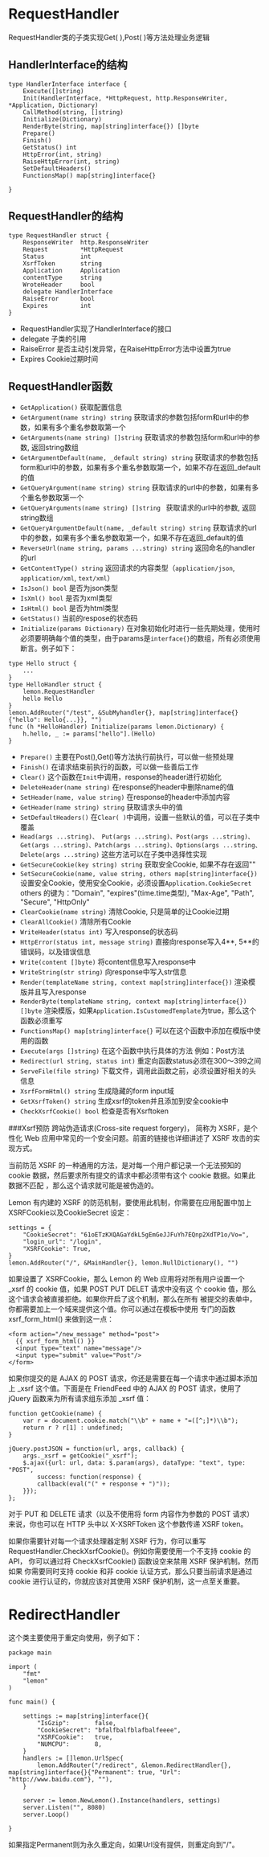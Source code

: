 # RequestHandler
RequestHandler类的子类实现Get( ),Post( )等方法处理业务逻辑

## HandlerInterface的结构
```
type HandlerInterface interface {
	Execute([]string)
	Init(HandlerInterface, *HttpRequest, http.ResponseWriter, *Application, Dictionary)
	CallMethod(string, []string)
	Initialize(Dictionary)
	RenderByte(string, map[string]interface{}) []byte
	Prepare()
	Finish()
	GetStatus() int
	HttpError(int, string)
	RaiseHttpError(int, string)
	SetDefaultHeaders()
	FunctionsMap() map[string]interface{}

}
```

## RequestHandler的结构
```
type RequestHandler struct {
	ResponseWriter  http.ResponseWriter
	Request         *HttpRequest
	Status          int
	XsrfToken       string
	Application     Application
	contentType     string
	WroteHeader     bool
	delegate HandlerInterface
	RaiseError      bool
	Expires         int
}
```
* RequestHandler实现了HandlerInterface的接口
*  delegate 子类的引用
*  RaiseError 是否主动引发异常，在RaiseHttpError方法中设置为true
* Expires Cookie过期时间

## RequestHandler函数

*  ``GetApplication()``
	获取配置信息
*  ``GetArgument(name string) string``
	获取请求的参数包括form和url中的参数，如果有多个重名参数取第一个
*  ``GetArguments(name string) []string``
	获取请求的参数包括form和url中的参数, 返回string数组
*  ``GetArgumentDefault(name, _default string) string``
	获取请求的参数包括form和url中的参数，如果有多个重名参数取第一个，如果不存在返回_default的值
*  ``GetQueryArgument(name string) string``
	获取请求的url中的参数，如果有多个重名参数取第一个
*  ``GetQueryArguments(name string) []string ``
	获取请求的url中的参数, 返回string数组
*  ``GetQueryArgumentDefault(name, _default string) string`` 
	获取请求的url中的参数，如果有多个重名参数取第一个，如果不存在返回_default的值
*  ``ReverseUrl(name string, params ...string) string``
	返回命名的handler的url
*  ``GetContentType() string``
	返回请求的内容类型（``application/json``, ``application/xml``, ``text/xml``）
*  ``IsJson() bool``
	是否为json类型
*  ``IsXml() bool``
	是否为xml类型
*  ``IsHtml() bool``
	 是否为html类型
*   ``GetStatus()``
	当前的respose的状态码
*  ``Initialize(params Dictionary)``
	在对象初始化时进行一些先期处理，使用时必须要明确每个值的类型，由于params是``interface{}``的数组，所有必须使用断言。例子如下：
```
type Hello struct {
	...
}
type HelloHandler struct {
	lemon.RequestHandler
	hello Hello
}
lemon.AddRouter("/test", &SubMyhandler{}, map[string]interface{}{"hello": Hello{...}}, "")
func (h *HelloHandler) Initialize(params lemon.Dictionary) {
	h.hello, _ := params["hello"].(Hello)
}
```
*  ``Prepare()``
	主要在Post(),Get()等方法执行前执行，可以做一些预处理
*  ``Finish()``
	在请求结束前执行的函数，可以做一些善后工作
*  ``Clear()``
	这个函数在``Init``中调用，response的header进行初始化
*  ``DeleteHeader(name string)``
	在response的header中删除name的值
*  ``SetHeader(name, value string)``
	在response的header中添加内容
*  ``GetHeader(name string) string``
	获取请求头中的值
*  ``SetDefaultHeaders()``
	在``Clear( )``中调用，设置一些默认的值，可以在子类中覆盖
*  ``Head(args ...string)、 Put(args ...string)、Post(args ...string)、Get(args ...string)、Patch(args ...string)、Options(args ...string、Delete(args ...string)``
	这些方法可以在子类中选择性实现
*  ``GetSecureCookie(key string) string``
	获取安全Cookie, 如果不存在返回""
*  ``SetSecureCookie(name, value string, others map[string]interface{})``
	设置安全Cookie，使用安全Cookie，必须设置``Application.CookieSecret``
	others 的键为："Domain", "expires"(time.time类型), "Max-Age", "Path", "Secure", "HttpOnly"
*  ``ClearCookie(name string)``
	清除Cookie, 只是简单的让Cookie过期
*   ``ClearAllCookie()``
	清除所有Cookie
*  ``WriteHeader(status int)``
	写入response的状态码
*  ``HttpError(status int, message string)``
	  直接向response写入4**, 5**的错误码，以及错误信息
*  ``Write(content []byte)``
	将content信息写入response中
* ``WriteString(str string)``
	向response中写入str信息
*  ``Render(templateName string, context map[string]interface{})``
	渲染模版并且写入response
*  ``RenderByte(templateName string, context map[string]interface{}) []byte``
	渲染模版，如果``Application.IsCustomedTemplate``为true，那么这个函数必须重写
*  ``FunctionsMap() map[string]interface{}``
	可以在这个函数中添加在模版中使用的函数
*  ``Execute(args []string)``
	在这个函数中执行具体的方法 例如：Post方法
*   ``Redirect(url string, status int)``
	重定向函数status必须在300～399之间
*  ``ServeFile(file string)``
	下载文件，调用此函数之前，必须设置好相关的头信息
*  ``XsrfFormHtml() string``
	生成隐藏的form input域
*  ``GetXsrfToken() string``
	 生成xsrf的token并且添加到安全cookie中
*  ``CheckXsrfCookie() bool``
	检查是否有Xsrftoken

###Xsrf预防
跨站伪造请求(Cross-site request forgery)， 简称为 XSRF，是个性化 Web 应用中常见的一个安全问题。前面的链接也详细讲述了 XSRF 攻击的实现方式。

当前防范 XSRF 的一种通用的方法，是对每一个用户都记录一个无法预知的 cookie 数据，然后要求所有提交的请求中都必须带有这个 cookie 数据。如果此数据不匹配 ，那么这个请求就可能是被伪造的。

Lemon 有内建的 XSRF 的防范机制，要使用此机制，你需要在应用配置中加上 XSRFCookie以及CookieSecret 设定：
```
settings = {
    "CookieSecret": "61oETzKXQAGaYdkL5gEmGeJJFuYh7EQnp2XdTP1o/Vo=",
    "login_url": "/login",
    "XSRFCookie": True,
}
lemon.AddRouter("/", &MainHandler{}, lemon.NullDictionary(), "")
```
如果设置了 XSRFCookie，那么 Lemon 的 Web 应用将对所有用户设置一个 _xsrf 的 cookie 值，如果 POST PUT DELET 请求中没有这 个 cookie 值，那么这个请求会被直接拒绝。如果你开启了这个机制，那么在所有 被提交的表单中，你都需要加上一个域来提供这个值。你可以通过在模板中使用 专门的函数 xsrf_form_html() 来做到这一点：
```
<form action="/new_message" method="post">
  {{ xsrf_form_html() }}
  <input type="text" name="message"/>
  <input type="submit" value="Post"/>
</form>
```
如果你提交的是 AJAX 的 POST 请求，你还是需要在每一个请求中通过脚本添加上 _xsrf 这个值。下面是在 FriendFeed 中的 AJAX 的 POST 请求，使用了 jQuery 函数来为所有请求组东添加 _xsrf 值：
```
function getCookie(name) {
    var r = document.cookie.match("\\b" + name + "=([^;]*)\\b");
    return r ? r[1] : undefined;
}

jQuery.postJSON = function(url, args, callback) {
    args._xsrf = getCookie("_xsrf");
    $.ajax({url: url, data: $.param(args), dataType: "text", type: "POST",
        success: function(response) {
        callback(eval("(" + response + ")"));
    }});
};
```
对于 PUT 和 DELETE 请求（以及不使用将 form 内容作为参数的 POST 请求） 来说，你也可以在 HTTP 头中以 X-XSRFToken 这个参数传递 XSRF token。

如果你需要针对每一个请求处理器定制 XSRF 行为，你可以重写 RequestHandler.CheckXsrfCookie()。例如你需要使用一个不支持 cookie 的 API， 你可以通过将 CheckXsrfCookie() 函数设空来禁用 XSRF 保护机制。然而如果 你需要同时支持 cookie 和非 cookie 认证方式，那么只要当前请求是通过 cookie 进行认证的，你就应该对其使用 XSRF 保护机制，这一点至关重要。

# RedirectHandler
这个类主要使用于重定向使用，例子如下：
```
package main

import (
	"fmt"
	"lemon"
)

func main() {

	settings := map[string]interface{}{
		"IsGzip":       false,
		"CookieSecret": "bfalfbalfblafbalfeeee",
		"XSRFCookie":   true,
		"NUMCPU":       8,
	}
	handlers := []lemon.UrlSpec{
		lemon.AddRouter("/redirect", &lemon.RedirectHandler{}, map[string]interface{}{"Permanent": true, "Url": "http://www.baidu.com"}, ""),
	}

	server := lemon.NewLemon().Instance(handlers, settings)
	server.Listen("", 8080)
	server.Loop()

}
```
如果指定Permanent则为永久重定向，如果Url没有提供，则重定向到"/"。
